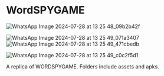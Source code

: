 # WordSPYGAME

 ![WhatsApp Image 2024-07-28 at 13 25 48_09b2b42f](https://github.com/user-attachments/assets/6816fccb-fdfc-4983-9ead-c592eee40d48)

 ![WhatsApp Image 2024-07-28 at 13 25 49_071a3407](https://github.com/user-attachments/assets/f8cb97df-d8a1-4082-ae7b-0af8592c2d41)
 ![WhatsApp Image 2024-07-28 at 13 25 49_471cbedb](https://github.com/user-attachments/assets/cabaec03-4e32-4100-8576-a2ae8661e626)


 ![WhatsApp Image 2024-07-28 at 13 25 49_c0c2f5d1](https://github.com/user-attachments/assets/bf7e59d1-8327-46d0-bbd4-f4ff64f92630)


 

A replica of WORDSPYGAME. Folders include assets and apks.
